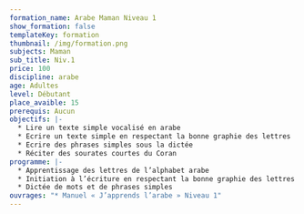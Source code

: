 ```yaml
---
formation_name: Arabe Maman Niveau 1
show_formation: false
templateKey: formation
thumbnail: /img/formation.png
subjects: Maman
sub_title: Niv.1
price: 100
discipline: arabe
age: Adultes
level: Débutant
place_avaible: 15
prerequis: Aucun
objectifs: |-
  * Lire un texte simple vocalisé en arabe
  * Ecrire un texte simple en respectant la bonne graphie des lettres 
  * Ecrire des phrases simples sous la dictée
  * Réciter des sourates courtes du Coran
programme: |-
  * Apprentissage des lettres de l’alphabet arabe 
  * Initiation à l’écriture en respectant la bonne graphie des lettres
  * Dictée de mots et de phrases simples
ouvrages: "* Manuel « J’apprends l’arabe » Niveau 1"
---
```

